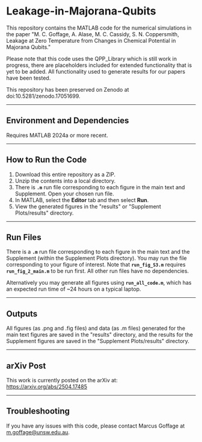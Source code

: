 # Leakage-in-Majorana-Qubits
This repository contains the MATLAB code for the numerical simulations in the paper "M. C. Goffage, A. Alase, M. C. Cassidy, S. N. Coppersmith, Leakage at Zero Temperature from Changes in Chemical Potential in Majorana Qubits."

Please note that this code uses the QPP_Library which is still work in progress, there are placeholders included for extended functionality that is yet to be added. All functionality used to generate results for our papers have been tested.

This repository has been preserved on Zenodo at doi:10.5281/zenodo.17051699.

---

## Environment and Dependencies
Requires MATLAB 2024a or more recent.  

---

## How to Run the Code 
1. Download this entire repository as a ZIP. 
2. Unzip the contents into a local directory.  
3. There is **`.m`** run file corresponding to each figure in the main text and Supplement. Open your chosen run file.  
4. In MATLAB, select the **Editor** tab and then select **Run**.  
5. View the generated figures in the "results" or "Supplement Plots/results" directory.

---

## Run Files 
There is a **`.m`** run file corresponding to each figure in the main text and the Supplement (within the Supplement Plots directory). You may run the file corresponding to your figure of interest. Note that **`run_fig_S3.m`** requires **`run_fig_2_main.m`** to be run first. All other run files have no dependencies.  

Alternatively you may generate all figures using **`run_all_code.m`**, which has an expected run time of ~24 hours on a typical laptop.  

---

## Outputs
All figures (as .png and .fig files) and data (as .m files) generated for the main text figures are saved in the "results" directory, and the results for the Supplement figures are saved in the "Supplement Plots/results" directory. 

---
## arXiv Post
This work is currently posted on the arXiv at: https://arxiv.org/abs/2504.17485

---
## Troubleshooting

If you have any issues with this code, please contact Marcus Goffage at m.goffage@unsw.edu.au.
